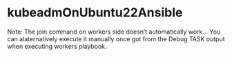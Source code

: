 # kubeadmOnUbuntu22Ansible
Note: The join command on workers side doesn’t automatically work...
You can alaternatively execute it manually once got from the Debug TASK output when executing workers playbook.
